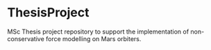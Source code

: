 # ThesisProject
MSc Thesis project repository to support the implementation
of non-conservative force modelling on Mars orbiters.